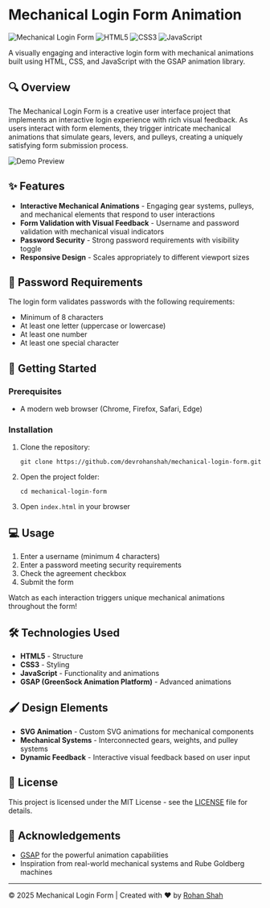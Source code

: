 # Mechanical Login Form Animation

![Mechanical Login Form](https://img.shields.io/badge/Animation-GSAP-brightgreen)
![HTML5](https://img.shields.io/badge/HTML5-E34F26?style=flat&logo=html5&logoColor=white)
![CSS3](https://img.shields.io/badge/CSS3-1572B6?style=flat&logo=css3&logoColor=white)
![JavaScript](https://img.shields.io/badge/JavaScript-F7DF1E?style=flat&logo=javascript&logoColor=black)

A visually engaging and interactive login form with mechanical animations built using HTML, CSS, and JavaScript with the GSAP animation library.

## 🔍 Overview

The Mechanical Login Form is a creative user interface project that implements an interactive login experience with rich visual feedback. As users interact with form elements, they trigger intricate mechanical animations that simulate gears, levers, and pulleys, creating a uniquely satisfying form submission process.

![Demo Preview](https://mechanical-login-form.vercel.app/demo-mechanical-login-form.png/)

## ✨ Features

- **Interactive Mechanical Animations** - Engaging gear systems, pulleys, and mechanical elements that respond to user interactions
- **Form Validation with Visual Feedback** - Username and password validation with mechanical visual indicators
- **Password Security** - Strong password requirements with visibility toggle
- **Responsive Design** - Scales appropriately to different viewport sizes

## 🔐 Password Requirements

The login form validates passwords with the following requirements:
- Minimum of 8 characters
- At least one letter (uppercase or lowercase)
- At least one number
- At least one special character

## 🚀 Getting Started

### Prerequisites

- A modern web browser (Chrome, Firefox, Safari, Edge)

### Installation

1. Clone the repository:
   ```
   git clone https://github.com/devrohanshah/mechanical-login-form.git
   ```

2. Open the project folder:
   ```
   cd mechanical-login-form
   ```

3. Open `index.html` in your browser

## 💻 Usage

1. Enter a username (minimum 4 characters)
2. Enter a password meeting security requirements
3. Check the agreement checkbox
4. Submit the form

Watch as each interaction triggers unique mechanical animations throughout the form!

## 🛠️ Technologies Used

- **HTML5** - Structure
- **CSS3** - Styling
- **JavaScript** - Functionality and animations
- **GSAP (GreenSock Animation Platform)** - Advanced animations

## 🖌️ Design Elements

- **SVG Animation** - Custom SVG animations for mechanical components
- **Mechanical Systems** - Interconnected gears, weights, and pulley systems
- **Dynamic Feedback** - Interactive visual feedback based on user input

## 📄 License

This project is licensed under the MIT License - see the [LICENSE](LICENSE) file for details.

## 🤝 Acknowledgements

- [GSAP](https://greensock.com/gsap/) for the powerful animation capabilities
- Inspiration from real-world mechanical systems and Rube Goldberg machines

---

© 2025 Mechanical Login Form | Created with ❤️ by [Rohan Shah](https://rohanshah.com.np)

